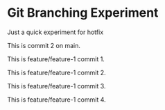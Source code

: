 # Git Branching Experiment
Just a quick experiment for hotfix

This is commit 2 on main.

This is feature/feature-1 commit 1.

This is feature/feature-1 commit 2.

This is feature/feature-1 commit 3.

This is feature/feature-1 commit 4.
